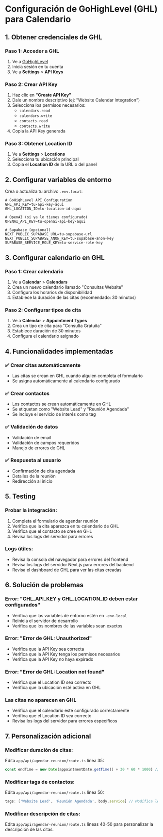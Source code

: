 # Configuración de GoHighLevel (GHL) para Calendario

## 1. Obtener credenciales de GHL

### Paso 1: Acceder a GHL
1. Ve a [GoHighLevel](https://gohighlevel.com)
2. Inicia sesión en tu cuenta
3. Ve a **Settings** > **API Keys**

### Paso 2: Crear API Key
1. Haz clic en **"Create API Key"**
2. Dale un nombre descriptivo (ej: "Website Calendar Integration")
3. Selecciona los permisos necesarios:
   - `calendars.read`
   - `calendars.write`
   - `contacts.read`
   - `contacts.write`
4. Copia la API Key generada

### Paso 3: Obtener Location ID
1. Ve a **Settings** > **Locations**
2. Selecciona tu ubicación principal
3. Copia el **Location ID** de la URL o del panel

## 2. Configurar variables de entorno

Crea o actualiza tu archivo `.env.local`:

```env
# GoHighLevel API Configuration
GHL_API_KEY=tu-api-key-aqui
GHL_LOCATION_ID=tu-location-id-aqui

# OpenAI (si ya lo tienes configurado)
OPENAI_API_KEY=tu-openai-api-key-aqui

# Supabase (opcional)
NEXT_PUBLIC_SUPABASE_URL=tu-supabase-url
NEXT_PUBLIC_SUPABASE_ANON_KEY=tu-supabase-anon-key
SUPABASE_SERVICE_ROLE_KEY=tu-service-role-key
```

## 3. Configurar calendario en GHL

### Paso 1: Crear calendario
1. Ve a **Calendar** > **Calendars**
2. Crea un nuevo calendario llamado "Consultas Website"
3. Configura los horarios de disponibilidad
4. Establece la duración de las citas (recomendado: 30 minutos)

### Paso 2: Configurar tipos de cita
1. Ve a **Calendar** > **Appointment Types**
2. Crea un tipo de cita para "Consulta Gratuita"
3. Establece duración de 30 minutos
4. Configura el calendario asignado

## 4. Funcionalidades implementadas

### ✅ Crear citas automáticamente
- Las citas se crean en GHL cuando alguien completa el formulario
- Se asigna automáticamente al calendario configurado

### ✅ Crear contactos
- Los contactos se crean automáticamente en GHL
- Se etiquetan como "Website Lead" y "Reunión Agendada"
- Se incluye el servicio de interés como tag

### ✅ Validación de datos
- Validación de email
- Validación de campos requeridos
- Manejo de errores de GHL

### ✅ Respuesta al usuario
- Confirmación de cita agendada
- Detalles de la reunión
- Redirección al inicio

## 5. Testing

### Probar la integración:
1. Completa el formulario de agendar reunión
2. Verifica que la cita aparezca en tu calendario de GHL
3. Verifica que el contacto se cree en GHL
4. Revisa los logs del servidor para errores

### Logs útiles:
- Revisa la consola del navegador para errores del frontend
- Revisa los logs del servidor Next.js para errores del backend
- Revisa el dashboard de GHL para ver las citas creadas

## 6. Solución de problemas

### Error: "GHL_API_KEY y GHL_LOCATION_ID deben estar configurados"
- Verifica que las variables de entorno estén en `.env.local`
- Reinicia el servidor de desarrollo
- Verifica que los nombres de las variables sean exactos

### Error: "Error de GHL: Unauthorized"
- Verifica que la API Key sea correcta
- Verifica que la API Key tenga los permisos necesarios
- Verifica que la API Key no haya expirado

### Error: "Error de GHL: Location not found"
- Verifica que el Location ID sea correcto
- Verifica que la ubicación esté activa en GHL

### Las citas no aparecen en GHL
- Verifica que el calendario esté configurado correctamente
- Verifica que el Location ID sea correcto
- Revisa los logs del servidor para errores específicos

## 7. Personalización adicional

### Modificar duración de citas:
Edita `app/api/agendar-reunion/route.ts` línea 35:
```typescript
const endTime = new Date(appointmentDate.getTime() + 30 * 60 * 1000) // Cambia 30 por los minutos deseados
```

### Modificar tags de contactos:
Edita `app/api/agendar-reunion/route.ts` línea 50:
```typescript
tags: ['Website Lead', 'Reunión Agendada', body.service] // Modifica los tags
```

### Modificar descripción de citas:
Edita `app/api/agendar-reunion/route.ts` líneas 40-50 para personalizar la descripción de las citas.



